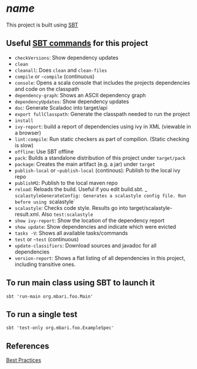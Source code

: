# $name$

This project is built using [SBT](http://www.scala-sbt.org/)

## Useful [SBT commands](http://www.scala-sbt.org/release/docs/Command-Line-Reference.html) for this project

- `checkVersions`: Show dependency updates
- `clean`
- `cleanall`: Does `clean` and `clean-files`
- `compile` or `~compile` (continuous)
- `console`: Opens a scala console that includes the projects dependencies and code on the classpath
- `dependency-graph`: Shows an ASCII dependency graph
- `dependencyUpdates`: Show dependency updates
- `doc`: Generate Scaladoc into target/api
- `export fullClasspath`: Generate the classpath needed to run the project
- `install`
- `ivy-report`: build a report of dependencies using ivy in XML (viewable in a browser)
- `lint:compile`: Run static checkers as part of compilion. (Static checking is slow)
- `offline`: Use SBT offline
- `pack`: Builds a standalone distribution of this project under `target/pack`
- `package`: Creates the main artifact (e.g. a jar) under `target`
- `publish-local` or `~publish-local` (continous): Publish to the local ivy repo
- `publishM2`: Publish to the local maven repo
- `reload`: Reloads the build. Useful if you edit build.sbt.
_ `scalastyleGenerateConfig: Generates a scalastyle config file. Run before using `scalastyle`
- `scalastyle`: Checks code style. Results go into target/scalastyle-result.xml. Also `test:scalastyle`
- `show ivy-report`: Show the location of the dependency report
- `show update`: Show dependencies and indicate which were evicted
- `tasks -V`: Shows all available tasks/commands
- `test` or `~test` (continuous)
- `update-classifiers`: Download sources and javadoc for all dependencies
- `version-report`: Shows a flat listing of all dependencies in this project, including transitive ones.

## To run main class using SBT to launch it
`sbt 'run-main org.mbari.foo.Main'`

## To run a single test
`sbt 'test-only org.mbari.foo.ExampleSpec'`

## References
[Best Practices](https://github.com/alexandru/scala-best-practices/)

